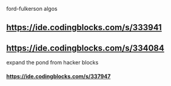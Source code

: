 
ford-fulkerson algos
## https://ide.codingblocks.com/s/333941
## https://ide.codingblocks.com/s/334084

expand the pond from hacker blocks
#### https://ide.codingblocks.com/s/337947
